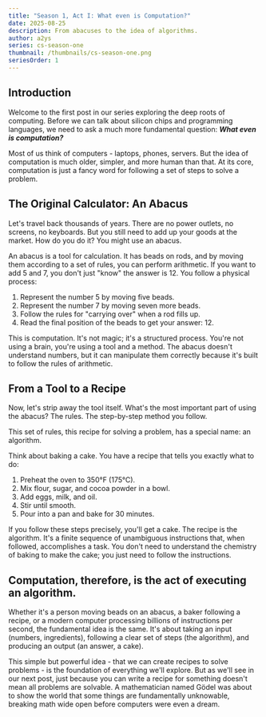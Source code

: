 ```yaml
---
title: "Season 1, Act I: What even is Computation?"
date: 2025-08-25
description: From abacuses to the idea of algorithms.
author: a2ys
series: cs-season-one
thumbnail: /thumbnails/cs-season-one.png
seriesOrder: 1
---
```


## Introduction

Welcome to the first post in our series exploring the deep roots of computing. Before we can talk about silicon chips and programming languages, we need to ask a much more fundamental question: _**What even is computation?**_

Most of us think of computers - laptops, phones, servers. But the idea of computation is much older, simpler, and more human than that. At its core, computation is just a fancy word for following a set of steps to solve a problem.

## The Original Calculator: An Abacus

Let's travel back thousands of years. There are no power outlets, no screens, no keyboards. But you still need to add up your goods at the market. How do you do it? You might use an abacus.

An abacus is a tool for calculation. It has beads on rods, and by moving them according to a set of rules, you can perform arithmetic. If you want to add 5 and 7, you don't just "know" the answer is 12. You follow a physical process:

1. Represent the number 5 by moving five beads.
2. Represent the number 7 by moving seven more beads.
3. Follow the rules for "carrying over" when a rod fills up.
4. Read the final position of the beads to get your answer: 12.

This is computation. It's not magic; it's a structured process. You're not using a brain, you're using a tool and a method. The abacus doesn't understand numbers, but it can manipulate them correctly because it's built to follow the rules of arithmetic.

## From a Tool to a Recipe

Now, let's strip away the tool itself. What's the most important part of using the abacus? The rules. The step-by-step method you follow.

This set of rules, this recipe for solving a problem, has a special name: an algorithm.

Think about baking a cake. You have a recipe that tells you exactly what to do:

1. Preheat the oven to 350°F (175°C).
2. Mix flour, sugar, and cocoa powder in a bowl.
3. Add eggs, milk, and oil.
4. Stir until smooth.
5. Pour into a pan and bake for 30 minutes.

If you follow these steps precisely, you'll get a cake. The recipe is the algorithm. It's a finite sequence of unambiguous instructions that, when followed, accomplishes a task. You don't need to understand the chemistry of baking to make the cake; you just need to follow the instructions.

## Computation, therefore, is the act of executing an algorithm.

Whether it's a person moving beads on an abacus, a baker following a recipe, or a modern computer processing billions of instructions per second, the fundamental idea is the same. It's about taking an input (numbers, ingredients), following a clear set of steps (the algorithm), and producing an output (an answer, a cake).

This simple but powerful idea - that we can create recipes to solve problems - is the foundation of everything we'll explore. But as we'll see in our next post, just because you can write a recipe for something doesn't mean all problems are solvable. A mathematician named Gödel was about to show the world that some things are fundamentally unknowable, breaking math wide open before computers were even a dream.
